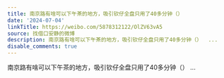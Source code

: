 ```yaml
---
title: 南京路有啥可以下午茶的地方，吸引钦仔全盘只用了40多分钟（）
date: '2024-07-04'
linkTitle: https://weibo.com/5878312122/OlZV63vA5
source: 找借口安静的微博
description: 南京路有啥可以下午茶的地方，吸引钦仔全盘只用了40多分钟（）  ...
disable_comments: true
---
```

南京路有啥可以下午茶的地方，吸引钦仔全盘只用了40多分钟（）  ...